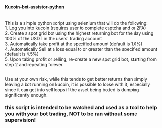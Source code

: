  #### Kucoin-bot-assistor-python ####
 <br> 
This is a simple python script using selenium that will do the following: 
<br>
1. Log you into kucoin (requires user to complete captcha and or 2FA)<br>
2. Create a spot grid bot using the highest returning bot for the day using 100% of the USDT in the users' trading account <br>
3. Automatically take profit at the specified amount (default is 1.0%) <br>
4. Automatically Sell at a loss equal to or greater than the specified amount (default is 4.5%)<br>
5. Upon taking profit or selling, re-create a new spot grid bot, starting from step 2 and repeating forever. <br> <br>

Use at your own risk, while this tends to get better returns than simply leaving a bot running on kucoin, it is possible to loose with it, especially since it can get into sell loops if the asset being botted is dumping significantly enough. 
<br>
### this script is intended to be watched and used as a tool to help you with your bot trading, NOT to be ran without some supervision! ### 
